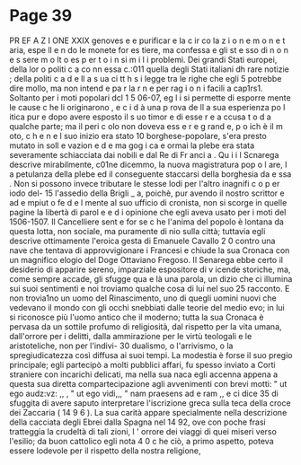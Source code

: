 # Page 39

PR EF A Z I ONE XXIX genoves e e purificar e la c ir co la z i o n e m o n e t aria, espe ll e n do le monete for es tiere, ma confessa e gli st e sso di n o n e s sere m o lt o es p er t o i n si m i l i problemi. Dei grandi Stati europei, della lor o politi c a co nn essa c.:011 quella degli Stati italiani dh rare notizie ; della politi c a d e ll a s ua ci tt h s i legge tra le righe che egli 5 potrebbe dire mollo, ma non intend e pa r la r n e per rag i o n i facili a cap1rs1. Soltanto per i moti popolari dcl 1 5 06-07, eg l i si permette di esporre mente le cause c he li originarono , e c i d à una p rova de ll a sua esperienza po l itica pur e dopo avere esposto il s uo timor e di esse r e a ccusa t o d a qualche parte; ma il peri c olo non doveva ess e r e g rand e, p o ich è il m oto, c h e n e l suo inizio era stato 10 borghese-popolare, s'era presto mutato in soll e vazion e d e ma gog i ca e ormai la plebe era stata severamente schiacciata dai nobili e dal Re di Fr anci a . Qu i i l Scnarega descrive mirabilmente, c01ne dicemmo, la nuova magistratura pop o l are, l a petulanza della plebe ed il conseguente staccarsi della borghesia da e ssa . Non si possono invece tributare le stesse lodi per l'altro inagnifi c o p er iodo del- 15 l'assedio della Brigli _ a, poichè, pur avendo il nostro scrittor e ad e mpiut o fe d e l mente al suo ufficio di cronista, non si scorge in quelle pagine la libertà di parol e e d i opinione che egli aveva usato per i moti del 1506-1507. Il Cancelliere sent e for se c he l'anima del popolo è lontana da questa lotta, non sociale, ma puramente di nio sulla città; tuttavia egli descrive ottimamente l'eroica gesta di Emanuele Cavallo 2 0 contro una nave che tentava di approvvigionare i Francesi e chiude la sua Cronaca con un magnifico elogio del Doge Ottaviano Fregoso. Il Senarega ebbe certo il desiderio di apparire sereno, imparziale espositore di v icende storiche, ma, come sempre accade, gli sfugge qua e là una parola, un dizio che ci illumina sui suoi sentimenti e noi troviamo qualche cosa di lui nel suo 25 racconto. E non trovia1no un uomo del Rinascimento, uno di quegli uomini nuovi che vedevano il mondo con gli occhi snebbiati dalle teorie del medio evo; in lui si riconosce più l'uomo antico che il moderno; tutta la sua Cronaca è pervasa da un sottile profumo di religiosità, dal rispetto per la vita umana, dall'orrore per i delitti, dalla ammirazione per le virtù teologali e le aristoteliche, non per l'indivi- 30 dualismo, o l'arrivismo, o la spregiudicatezza così diffusa ai suoi tempi. La modestia è forse il suo pregio principale; egli partecipò a molti pubblici affari, fu spesso inviato a Corti straniere con incarichi delicati, ma nella sua naca egli accenna appena a questa sua diretta compartecipazione agli avvenimenti con brevi motti: " ut ego audz:vz: ,, , " ut ego vidi,,, " nam praesens ad e ram ,, e ci dice 35 di sfuggita di avere saputo interpretare l'iscrizione greca sulla teca della croce dei Zaccaria ( 14 9 6 ). La sua carità appare specialmente nella descrizione della cacciata degli Ebrei dalla Spagna nel 14 92, ove con poche frasi tratteggia la crudeltà di tali zioni, l ' orrore dei viaggi di quei miseri verso l'esilio; da buon cattolico egli nota 4 0 c he ciò, a primo aspetto, poteva essere lodevole per il rispetto della nostra religione,